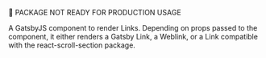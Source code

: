 🛑 PACKAGE NOT READY FOR PRODUCTION USAGE

A GatsbyJS component to render Links. Depending on props passed to the component, it either renders a Gatsby Link, a Weblink, or a Link compatible with the react-scroll-section package.
